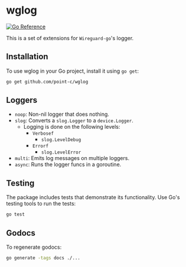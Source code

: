 # wglog

[![Go Reference](https://img.shields.io/badge/godoc-reference-%23007d9c.svg)](https://point-c.github.io/wglog)

This is a set of extensions for `Wireguard-go`'s logger.

## Installation

To use wglog in your Go project, install it using `go get`:

```bash
go get github.com/point-c/wglog
```

## Loggers

- `noop`: Non-nil logger that does nothing.
- `slog`: Converts a `slog.Logger` to a `device.Logger`.
  - Logging is done on the following levels:
    - `Verbosef`
      - `slog.LevelDebug`
    - `Errorf`
      - `slog.LevelError`
- `multi`: Emits log messages on multiple loggers. 
- `async`: Runs the logger funcs in a goroutine.

## Testing

The package includes tests that demonstrate its functionality. Use Go's testing tools to run the tests:

```bash
go test
```

## Godocs

To regenerate godocs:

```bash
go generate -tags docs ./...
```
